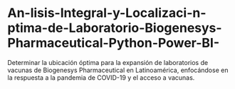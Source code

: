 # An-lisis-Integral-y-Localizaci-n-ptima-de-Laboratorio-Biogenesys-Pharmaceutical-Python-Power-BI-
Determinar la ubicación óptima para la expansión de laboratorios de vacunas de Biogenesys Pharmaceutical en Latinoamérica, enfocándose en la respuesta a la pandemia de COVID-19 y el acceso a vacunas.
